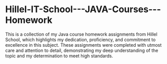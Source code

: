 # Hillel-IT-School---JAVA-Courses---Homework
This is a collection of my Java course homework assignments from Hillel School, which highlights my dedication, proficiency, and commitment to excellence in this subject. These assignments were completed with utmost care and attention to detail, demonstrating my deep understanding of the topic and my determination to meet high standards. 
